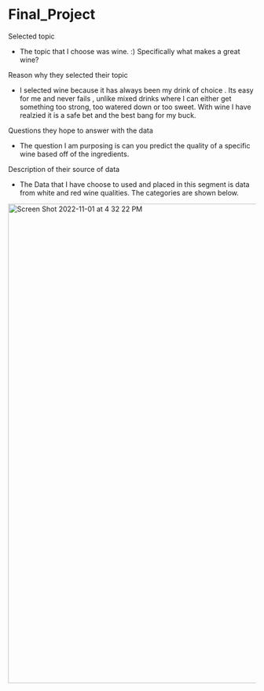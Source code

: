 # Final_Project

 Selected topic
 * The topic that I choose  was wine. :) Specifically what makes a great wine?
 
Reason why they selected their topic 
* I selected wine because it has always been my drink of choice . Its easy for me and never fails , unlike mixed drinks where I can either get something too strong, too watered down or too sweet. With wine I have realzied it is a safe bet and the best bang for my buck.

 Questions they hope to answer with the data
* The question I am purposing is can you predict the quality of a specific wine based off of the ingredients.

 Description of their source of data
* The Data that I have choose to used and placed in this segment is data from white and red wine qualities. The categories are shown below.

<img width="977" alt="Screen Shot 2022-11-01 at 4 32 22 PM" src="https://user-images.githubusercontent.com/107597779/199361438-27b0f02c-5bf4-4613-b097-361db300c52b.png">
